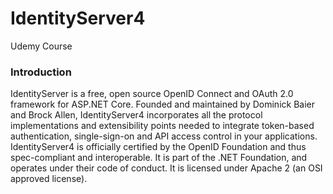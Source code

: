 # IdentityServer4
Udemy Course

### Introduction
IdentityServer is a free, open source OpenID Connect and OAuth 2.0 framework for ASP.NET Core. Founded and maintained by Dominick Baier and Brock Allen, IdentityServer4 incorporates all the protocol implementations and extensibility points needed to integrate token-based authentication, single-sign-on and API access control in your applications. IdentityServer4 is officially certified by the OpenID Foundation and thus spec-compliant and interoperable. It is part of the .NET Foundation, and operates under their code of conduct. It is licensed under Apache 2 (an OSI approved license).
